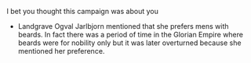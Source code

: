 I bet you thought this campaign was about you
- Landgrave Ogval Jarlbjorn mentioned that she prefers mens with beards.  In fact there was a period of time in the Glorian Empire where beards were for nobility only but it was later overturned because she mentioned her preference.